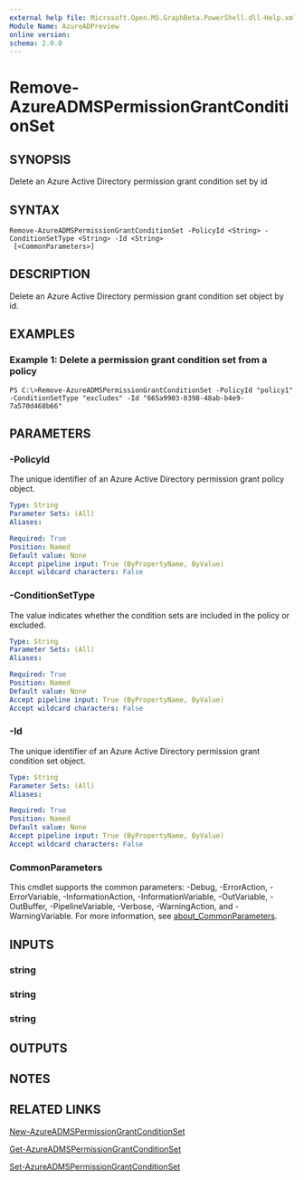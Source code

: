```yaml
---
external help file: Microsoft.Open.MS.GraphBeta.PowerShell.dll-Help.xml
Module Name: AzureADPreview
online version:
schema: 2.0.0
---
```


# Remove-AzureADMSPermissionGrantConditionSet

## SYNOPSIS
Delete an Azure Active Directory permission grant condition set by id

## SYNTAX

```
Remove-AzureADMSPermissionGrantConditionSet -PolicyId <String> -ConditionSetType <String> -Id <String>
 [<CommonParameters>]
```

## DESCRIPTION
Delete an Azure Active Directory permission grant condition set object by id.

## EXAMPLES

### Example 1: Delete a permission grant condition set from a policy
```
PS C:\>Remove-AzureADMSPermissionGrantConditionSet -PolicyId "policy1" -ConditionSetType "excludes" -Id "665a9903-0398-48ab-b4e9-7a570d468b66"
```

## PARAMETERS

### -PolicyId
The unique identifier of an Azure Active Directory permission grant policy object.

```yaml
Type: String
Parameter Sets: (All)
Aliases:

Required: True
Position: Named
Default value: None
Accept pipeline input: True (ByPropertyName, ByValue)
Accept wildcard characters: False
```

### -ConditionSetType
The value indicates whether the condition sets are included in the policy or excluded.

```yaml
Type: String
Parameter Sets: (All)
Aliases:

Required: True
Position: Named
Default value: None
Accept pipeline input: True (ByPropertyName, ByValue)
Accept wildcard characters: False
```

### -Id
The unique identifier of an Azure Active Directory permission grant condition set object.

```yaml
Type: String
Parameter Sets: (All)
Aliases:

Required: True
Position: Named
Default value: None
Accept pipeline input: True (ByPropertyName, ByValue)
Accept wildcard characters: False
```

### CommonParameters
This cmdlet supports the common parameters: -Debug, -ErrorAction, -ErrorVariable, -InformationAction, -InformationVariable, -OutVariable, -OutBuffer, -PipelineVariable, -Verbose, -WarningAction, and -WarningVariable. For more information, see [about_CommonParameters](http://go.microsoft.com/fwlink/?LinkID=113216).

## INPUTS

### string
### string
### string
## OUTPUTS

## NOTES

## RELATED LINKS

[New-AzureADMSPermissionGrantConditionSet]()

[Get-AzureADMSPermissionGrantConditionSet]()

[Set-AzureADMSPermissionGrantConditionSet]()

